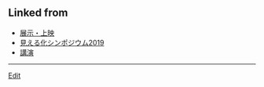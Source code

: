 ## Linked from

* [展示・上映](展示・上映.md)
* [見える化シンポジウム2019](見える化シンポジウム2019.md)
* [講演](講演.md)


----
[Edit](https://github.com/vitroid/vitroid.github.io/blob/master/MD/展示.md)

